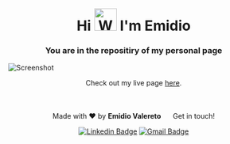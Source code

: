<h1 align="center">
  Hi 
  <img src="https://raw.githubusercontent.com/nixin72/nixin72/master/wave.gif" 
       alt="Waving hand animated gif" 
       height="45" 
       width="45" /> 
  I'm Emidio</h1>

<h3 align="center">You are in the repositiry of my personal page</h3>

![Screenshot](https://i.imgur.com/WEScDFB.jpg)

<div align="center">
  Check out my live page <a href="https://emidiovaleretto.dev" target="_blank" rel="noopener noreferrer">here</a>.
  <br>
  <br>
  <br>

Made with ❤️ by <b>Emidio Valereto</b> <img src="https://raw.githubusercontent.com/MartinHeinz/MartinHeinz/master/wave.gif" width="16px"> Get in touch!

[![Linkedin Badge](https://img.shields.io/badge/-Emidio-blue?style=flat-square&logo=Linkedin&logoColor=white&link=https://www.linkedin.com/in/emidiovalereto/)](https://www.linkedin.com/in/emidiovalereto/) [![Gmail Badge](https://img.shields.io/badge/-emidio.valereto@gmail.com-c14438?style=flat-square&logo=Gmail&logoColor=white&link=mailto:emidio.valereto@gmail.com)](mailto:emidio.valereto@gmail.com)

</div>
